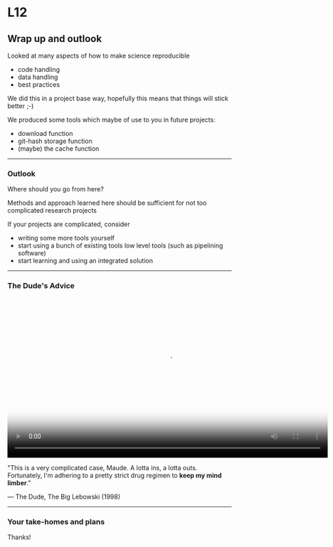 # L12
## Wrap up and outlook

Looked at many aspects of how to make science reproducible
  - code handling
  - data handling
  - best practices

We did this in a project base way, hopefully this means that things will stick better ;-)

We produced some tools which maybe of use to you in future projects:
- download function
- git-hash storage function
- (maybe) the cache function

---

### Outlook

Where should you go from here?

Methods and approach learned here should be sufficient for not too complicated research projects

If your projects are complicated, consider
- writing some more tools yourself
- start using a bunch of existing tools low level tools (such as pipelining software)
- start learning and using an integrated solution

---

### The Dude's Advice

<video poster="/apps/files_videoplayer/img/poster.png" src="https://people.ee.ethz.ch/~werderm/rere-data/the-big-lebowski-lotta-ins-2.mp4" width="720" controls><source src="https://people.ee.ethz.ch/~werderm/rere-data/the-big-lebowski-lotta-ins-2.mp4" type="video/mp4"></video>

"This is a very complicated case, Maude.
A lotta ins, a lotta outs.
Fortunately, I'm adhering to a pretty strict drug regimen to **keep my mind limber**."

— The Dude, The Big Lebowski (1998)

---

### Your take-homes and plans

Thanks!
<!-- .element: class="fragment" data-fragment-index="1" -->
